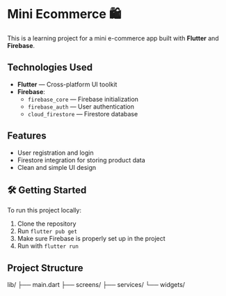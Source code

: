 # Mini Ecommerce 🛍

This is a learning project for a mini e-commerce app built with **Flutter** and **Firebase**.

##  Technologies Used

- **Flutter** — Cross-platform UI toolkit
- **Firebase**:
  - `firebase_core` — Firebase initialization
  - `firebase_auth` — User authentication
  - `cloud_firestore` — Firestore database

##  Features

- User registration and login
- Firestore integration for storing product data
- Clean and simple UI design

## 🛠 Getting Started

To run this project locally:

1. Clone the repository
2. Run `flutter pub get`
3. Make sure Firebase is properly set up in the project
4. Run with `flutter run`

##  Project Structure
lib/ ├── main.dart ├── screens/ ├── services/ └── widgets/
